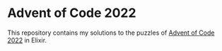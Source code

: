 # Advent of Code 2022

This repository contains my solutions to the puzzles of [Advent of Code 2022](https://adventofcode.com/2022) in Elixir.
